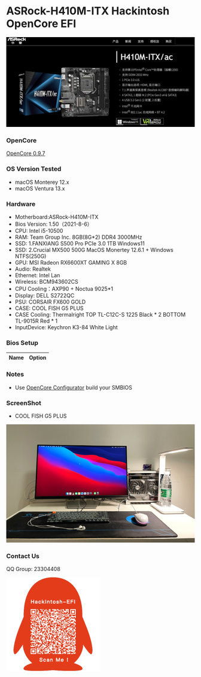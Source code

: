 # ASRock-H410M-ITX Hackintosh OpenCore EFI

![image](ScreenShot/Motherboard.png)

### OpenCore

[OpenCore 0.9.7](https://github.com/acidanthera/OpenCorePkg)

### OS Version Tested

- macOS Monterey 12.x
- macOS Ventura  13.x 

### Hardware

- Motherboard:ASRock-H410M-ITX
- Bios Version: 1.50（2021-8-6）
- CPU: Intel i5-10500
- RAM: Team Group Inc. 8GB(8G*2) DDR4 3000MHz
- SSD: 1.FANXIANG S500 Pro PCIe 3.0 1TB Windows11
- SSD: 2.Crucial MX500 500G MacOS Monertey 12.6.1 + Windows NTFS(250G)
- GPU: MSI Radeon RX6600XT GAMING X 8GB
- Audio: Realtek
- Ethernet: Intel Lan
- Wireless: BCM943602CS
- CPU Cooling：AXP90 + Noctua 9025*1
- Display: DELL S2722QC
- PSU: CORSAIR FX600 GOLD
- CASE: COOL FISH G5 PLUS
- CASE Cooling: Thermalright TOP TL-C12C-S 1225 Black * 2  BOTTOM TL-9015R Red * 1
- InputDevice: Keychron K3-84 White Light


### Bios Setup

| Name | Option |
| ----- | --- |


### Notes

 - Use [OpenCore Configurator](https://mackie100projects.altervista.org/opencore-configurator/) build your SMBIOS


### ScreenShot 

- COOL FISH G5 PLUS

![image](ScreenShot/CASE.png)

### Contact Us

QQ Group: 23304408

![image](ScreenShot/QRCode.png)

